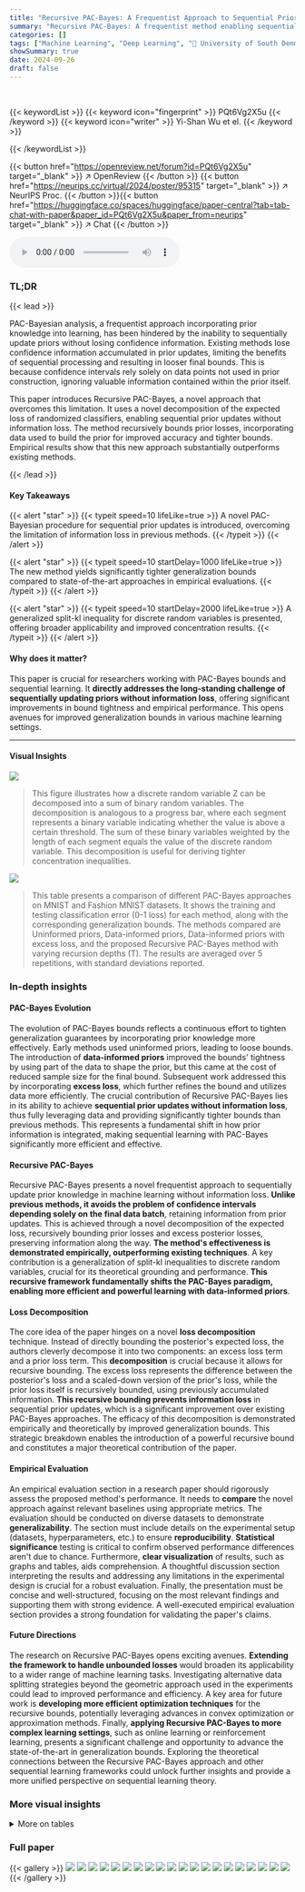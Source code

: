 ```yaml
---
title: "Recursive PAC-Bayes: A Frequentist Approach to Sequential Prior Updates with No Information Loss"
summary: "Recursive PAC-Bayes: A frequentist method enabling sequential prior updates without information loss, resulting in significantly tighter generalization bounds."
categories: []
tags: ["Machine Learning", "Deep Learning", "🏢 University of South Denmark",]
showSummary: true
date: 2024-09-26
draft: false
---
```


<br>

{{< keywordList >}}
{{< keyword icon="fingerprint" >}} PQt6Vg2X5u {{< /keyword >}}
{{< keyword icon="writer" >}} Yi-Shan Wu et el. {{< /keyword >}}
 
{{< /keywordList >}}

{{< button href="https://openreview.net/forum?id=PQt6Vg2X5u" target="_blank" >}}
↗ OpenReview
{{< /button >}}
{{< button href="https://neurips.cc/virtual/2024/poster/95315" target="_blank" >}}
↗ NeurIPS Proc.
{{< /button >}}{{< button href="https://huggingface.co/spaces/huggingface/paper-central?tab=tab-chat-with-paper&paper_id=PQt6Vg2X5u&paper_from=neurips" target="_blank" >}}
↗ Chat
{{< /button >}}



<audio controls>
    <source src="https://ai-paper-reviewer.com/PQt6Vg2X5u/podcast.wav" type="audio/wav">
    Your browser does not support the audio element.
</audio>


### TL;DR


{{< lead >}}

PAC-Bayesian analysis, a frequentist approach incorporating prior knowledge into learning, has been hindered by the inability to sequentially update priors without losing confidence information. Existing methods lose confidence information accumulated in prior updates, limiting the benefits of sequential processing and resulting in looser final bounds.  This is because confidence intervals rely solely on data points not used in prior construction, ignoring valuable information contained within the prior itself.

This paper introduces Recursive PAC-Bayes, a novel approach that overcomes this limitation. It uses a novel decomposition of the expected loss of randomized classifiers, enabling sequential prior updates without information loss.  The method recursively bounds prior losses, incorporating data used to build the prior for improved accuracy and tighter bounds.  Empirical results show that this new approach substantially outperforms existing methods.

{{< /lead >}}


#### Key Takeaways

{{< alert "star" >}}
{{< typeit speed=10 lifeLike=true >}} A novel PAC-Bayesian procedure for sequential prior updates is introduced, overcoming the limitation of information loss in previous methods. {{< /typeit >}}
{{< /alert >}}

{{< alert "star" >}}
{{< typeit speed=10 startDelay=1000 lifeLike=true >}} The new method yields significantly tighter generalization bounds compared to state-of-the-art approaches in empirical evaluations. {{< /typeit >}}
{{< /alert >}}

{{< alert "star" >}}
{{< typeit speed=10 startDelay=2000 lifeLike=true >}} A generalized split-kl inequality for discrete random variables is presented, offering broader applicability and improved concentration results. {{< /typeit >}}
{{< /alert >}}

#### Why does it matter?
This paper is crucial for researchers working with PAC-Bayes bounds and sequential learning.  It **directly addresses the long-standing challenge of sequentially updating priors without information loss**, offering significant improvements in bound tightness and empirical performance. This opens avenues for improved generalization bounds in various machine learning settings.

------
#### Visual Insights



![](https://ai-paper-reviewer.com/PQt6Vg2X5u/figures_13_1.jpg)

> This figure illustrates how a discrete random variable Z can be decomposed into a sum of binary random variables. The decomposition is analogous to a progress bar, where each segment represents a binary variable indicating whether the value is above a certain threshold. The sum of these binary variables weighted by the length of each segment equals the value of the discrete random variable. This decomposition is useful for deriving tighter concentration inequalities.





![](https://ai-paper-reviewer.com/PQt6Vg2X5u/tables_8_1.jpg)

> This table presents a comparison of different PAC-Bayes approaches on MNIST and Fashion MNIST datasets.  It shows the training and testing classification error (0-1 loss) for each method, along with the corresponding generalization bounds. The methods compared are Uninformed priors, Data-informed priors, Data-informed priors with excess loss, and the proposed Recursive PAC-Bayes method with varying recursion depths (T). The results are averaged over 5 repetitions, with standard deviations reported.





### In-depth insights


#### PAC-Bayes Evolution
The evolution of PAC-Bayes bounds reflects a continuous effort to tighten generalization guarantees by incorporating prior knowledge more effectively. Early methods used uninformed priors, leading to loose bounds.  The introduction of **data-informed priors** improved the bounds' tightness by using part of the data to shape the prior, but this came at the cost of reduced sample size for the final bound.  Subsequent work addressed this by incorporating **excess loss**, which further refines the bound and utilizes data more efficiently.  The crucial contribution of Recursive PAC-Bayes lies in its ability to achieve **sequential prior updates without information loss**, thus fully leveraging data and providing significantly tighter bounds than previous methods. This represents a fundamental shift in how prior information is integrated, making sequential learning with PAC-Bayes significantly more efficient and effective.

#### Recursive PAC-Bayes
Recursive PAC-Bayes presents a novel frequentist approach to sequentially update prior knowledge in machine learning without information loss.  **Unlike previous methods, it avoids the problem of confidence intervals depending solely on the final data batch**, retaining information from prior updates. This is achieved through a novel decomposition of the expected loss, recursively bounding prior losses and excess posterior losses, preserving information along the way.  **The method's effectiveness is demonstrated empirically, outperforming existing techniques**.  A key contribution is a generalization of split-kl inequalities to discrete random variables, crucial for its theoretical grounding and performance.  **This recursive framework fundamentally shifts the PAC-Bayes paradigm, enabling more efficient and powerful learning with data-informed priors**.

#### Loss Decomposition
The core idea of the paper hinges on a novel **loss decomposition** technique.  Instead of directly bounding the posterior's expected loss, the authors cleverly decompose it into two components: an excess loss term and a prior loss term. This **decomposition** is crucial because it allows for recursive bounding. The excess loss represents the difference between the posterior's loss and a scaled-down version of the prior's loss, while the prior loss itself is recursively bounded, using previously accumulated information.  **This recursive bounding prevents information loss** in sequential prior updates, which is a significant improvement over existing PAC-Bayes approaches. The efficacy of this decomposition is demonstrated empirically and theoretically by improved generalization bounds. This strategic breakdown enables the introduction of a powerful recursive bound and constitutes a major theoretical contribution of the paper.

#### Empirical Evaluation
An empirical evaluation section in a research paper should rigorously assess the proposed method's performance.  It needs to **compare** the novel approach against relevant baselines using appropriate metrics.  The evaluation should be conducted on diverse datasets to demonstrate **generalizability**. The section must include details on the experimental setup (datasets, hyperparameters, etc.) to ensure **reproducibility**.  **Statistical significance** testing is critical to confirm observed performance differences aren't due to chance.  Furthermore, **clear visualization** of results, such as graphs and tables, aids comprehension.  A thoughtful discussion section interpreting the results and addressing any limitations in the experimental design is crucial for a robust evaluation.  Finally, the presentation must be concise and well-structured, focusing on the most relevant findings and supporting them with strong evidence.  A well-executed empirical evaluation section provides a strong foundation for validating the paper's claims.

#### Future Directions
The research on Recursive PAC-Bayes opens exciting avenues.  **Extending the framework to handle unbounded losses** would broaden its applicability to a wider range of machine learning tasks.  Investigating alternative data splitting strategies beyond the geometric approach used in the experiments could lead to improved performance and efficiency. A key area for future work is **developing more efficient optimization techniques** for the recursive bounds, potentially leveraging advances in convex optimization or approximation methods.  Finally, **applying Recursive PAC-Bayes to more complex learning settings**, such as online learning or reinforcement learning, presents a significant challenge and opportunity to advance the state-of-the-art in generalization bounds.  Exploring the theoretical connections between the Recursive PAC-Bayes approach and other sequential learning frameworks could unlock further insights and provide a more unified perspective on sequential learning theory.


### More visual insights




<details>
<summary>More on tables
</summary>


![](https://ai-paper-reviewer.com/PQt6Vg2X5u/tables_8_2.jpg)
> This table compares the performance of four different PAC-Bayes approaches (Uninformed, Informed, Informed + Excess Loss, and Recursive PAC-Bayes) on MNIST and Fashion MNIST datasets.  For each method and dataset, it shows the training and testing classification error rates (0-1 loss), along with the corresponding generalization bounds. The results are averaged over five independent runs, with standard deviations reported.  The table highlights the improved performance and tighter bounds achieved by the Recursive PAC-Bayes method, particularly as the number of recursive steps increases.

![](https://ai-paper-reviewer.com/PQt6Vg2X5u/tables_9_1.jpg)
> This table presents a comparison of different PAC-Bayes approaches on MNIST and Fashion-MNIST datasets.  It shows the training and test classification error (0-1 loss) for each method, along with the corresponding generalization bounds.  The methods compared include uninformed priors, data-informed priors, data-informed priors with excess loss, and the novel recursive PAC-Bayes approach with varying recursion depths (T). The results are averaged over 5 repetitions, with standard deviations reported.

![](https://ai-paper-reviewer.com/PQt6Vg2X5u/tables_12_1.jpg)
> This table compares the performance of four different PAC-Bayes approaches (Uninformed, Informed, Informed + Excess Loss, and Recursive PAC-Bayes) on MNIST and Fashion MNIST datasets.  For each method, it shows the training and testing classification error (0-1 loss), and the corresponding generalization bound.  The results are averaged over five repetitions, with standard deviations reported.

![](https://ai-paper-reviewer.com/PQt6Vg2X5u/tables_15_1.jpg)
> This table compares the performance of four different PAC-Bayes methods on MNIST and Fashion MNIST datasets.  The methods are Uninformed Priors, Data-Informed Priors, Data-Informed Priors + Excess Loss, and Recursive PAC-Bayes.  The table shows the training and testing 0-1 loss for each method, along with the corresponding generalization bound.  The Recursive PAC-Bayes method is tested with different recursion depths (T=2,4,6,8).  The results are averaged over 5 repetitions, with standard deviations reported.

![](https://ai-paper-reviewer.com/PQt6Vg2X5u/tables_15_2.jpg)
> This table compares the performance of four different PAC-Bayes approaches on MNIST and Fashion MNIST datasets.  It shows the training and testing classification error (0-1 loss) for each method, as well as the corresponding generalization bounds. The methods compared are Uninformed priors, Data-informed priors, Data-informed priors + excess loss, and the novel Recursive PAC-Bayes method with varying recursion depths (T=2,4,6,8). The results demonstrate the improved performance and tighter bounds of the Recursive PAC-Bayes approach, particularly as the recursion depth increases.

![](https://ai-paper-reviewer.com/PQt6Vg2X5u/tables_15_3.jpg)
> This table compares the performance of four different PAC-Bayes approaches on MNIST and Fashion MNIST datasets.  The methods compared are: Uninformed priors, Data-informed priors, Data-informed priors + excess loss, and Recursive PAC-Bayes.  The table shows the training and testing error rates (0-1 loss) and the corresponding generalization bounds for each method, averaged over five repetitions, allowing for a comparison of accuracy and the tightness of the bounds produced by each approach.

![](https://ai-paper-reviewer.com/PQt6Vg2X5u/tables_16_1.jpg)
> This table compares the performance of four different PAC-Bayes approaches (Uninformed, Informed, Informed+Excess Loss, and Recursive PAC-Bayes) on MNIST and Fashion MNIST datasets.  For each method, it shows the training and testing classification error rates (0-1 loss) and the corresponding generalization bounds.  The Recursive PAC-Bayes results are shown for different recursion depths (T). The table aims to demonstrate the improvement in accuracy and tighter bounds achieved by the Recursive PAC-Bayes method compared to existing approaches.

![](https://ai-paper-reviewer.com/PQt6Vg2X5u/tables_16_2.jpg)
> This table compares the performance of four different PAC-Bayes approaches on MNIST and Fashion MNIST datasets.  It shows the training and testing classification error (0-1 loss) for each method, along with the corresponding generalization bounds. The methods compared include the uninformed prior approach, data-informed priors, data-informed priors with excess loss, and the proposed recursive PAC-Bayes approach with varying recursion depths (T=2, 4, 6, 8). The results are averaged over five repetitions and include standard deviations.

![](https://ai-paper-reviewer.com/PQt6Vg2X5u/tables_16_3.jpg)
> This table compares the performance of four different PAC-Bayes approaches on MNIST and Fashion MNIST datasets.  It shows the training and testing classification error rates (0-1 loss) achieved by each method, along with their corresponding generalization bounds. The methods compared are Uninformed priors, Data-informed priors, Data-informed priors + excess loss, and the novel Recursive PAC-Bayes method with varying recursion depths (T). The table presents the mean and standard deviation of these metrics across five repetitions.

![](https://ai-paper-reviewer.com/PQt6Vg2X5u/tables_16_4.jpg)
> This table compares the performance of four different methods for classification on the MNIST and Fashion MNIST datasets.  It shows the training and testing error rates (0-1 loss) for each method, along with the corresponding PAC-Bayes bounds. The methods compared are Uninformed priors, Data-informed priors, Data-informed priors + excess loss, and the Recursive PAC-Bayes approach with different recursion depths (T=2,4,6,8).

![](https://ai-paper-reviewer.com/PQt6Vg2X5u/tables_17_1.jpg)
> This table presents a comparison of different PAC-Bayes approaches (Uninformed, Informed, Informed + Excess Loss, and Recursive PAC-Bayes) on MNIST and Fashion MNIST datasets.  It shows the training and testing classification error rates (0-1 loss) and the corresponding generalization bounds obtained by each method. The results are averaged over 5 repetitions, and standard deviations are provided.  Recursive PAC-Bayes is tested with varying recursion depths (T).

</details>




### Full paper

{{< gallery >}}
<img src="https://ai-paper-reviewer.com/PQt6Vg2X5u/1.png" class="grid-w50 md:grid-w33 xl:grid-w25" />
<img src="https://ai-paper-reviewer.com/PQt6Vg2X5u/2.png" class="grid-w50 md:grid-w33 xl:grid-w25" />
<img src="https://ai-paper-reviewer.com/PQt6Vg2X5u/3.png" class="grid-w50 md:grid-w33 xl:grid-w25" />
<img src="https://ai-paper-reviewer.com/PQt6Vg2X5u/4.png" class="grid-w50 md:grid-w33 xl:grid-w25" />
<img src="https://ai-paper-reviewer.com/PQt6Vg2X5u/5.png" class="grid-w50 md:grid-w33 xl:grid-w25" />
<img src="https://ai-paper-reviewer.com/PQt6Vg2X5u/6.png" class="grid-w50 md:grid-w33 xl:grid-w25" />
<img src="https://ai-paper-reviewer.com/PQt6Vg2X5u/7.png" class="grid-w50 md:grid-w33 xl:grid-w25" />
<img src="https://ai-paper-reviewer.com/PQt6Vg2X5u/8.png" class="grid-w50 md:grid-w33 xl:grid-w25" />
<img src="https://ai-paper-reviewer.com/PQt6Vg2X5u/9.png" class="grid-w50 md:grid-w33 xl:grid-w25" />
<img src="https://ai-paper-reviewer.com/PQt6Vg2X5u/10.png" class="grid-w50 md:grid-w33 xl:grid-w25" />
<img src="https://ai-paper-reviewer.com/PQt6Vg2X5u/11.png" class="grid-w50 md:grid-w33 xl:grid-w25" />
<img src="https://ai-paper-reviewer.com/PQt6Vg2X5u/12.png" class="grid-w50 md:grid-w33 xl:grid-w25" />
<img src="https://ai-paper-reviewer.com/PQt6Vg2X5u/13.png" class="grid-w50 md:grid-w33 xl:grid-w25" />
<img src="https://ai-paper-reviewer.com/PQt6Vg2X5u/14.png" class="grid-w50 md:grid-w33 xl:grid-w25" />
<img src="https://ai-paper-reviewer.com/PQt6Vg2X5u/15.png" class="grid-w50 md:grid-w33 xl:grid-w25" />
<img src="https://ai-paper-reviewer.com/PQt6Vg2X5u/16.png" class="grid-w50 md:grid-w33 xl:grid-w25" />
<img src="https://ai-paper-reviewer.com/PQt6Vg2X5u/17.png" class="grid-w50 md:grid-w33 xl:grid-w25" />
<img src="https://ai-paper-reviewer.com/PQt6Vg2X5u/18.png" class="grid-w50 md:grid-w33 xl:grid-w25" />
<img src="https://ai-paper-reviewer.com/PQt6Vg2X5u/19.png" class="grid-w50 md:grid-w33 xl:grid-w25" />
<img src="https://ai-paper-reviewer.com/PQt6Vg2X5u/20.png" class="grid-w50 md:grid-w33 xl:grid-w25" />
{{< /gallery >}}